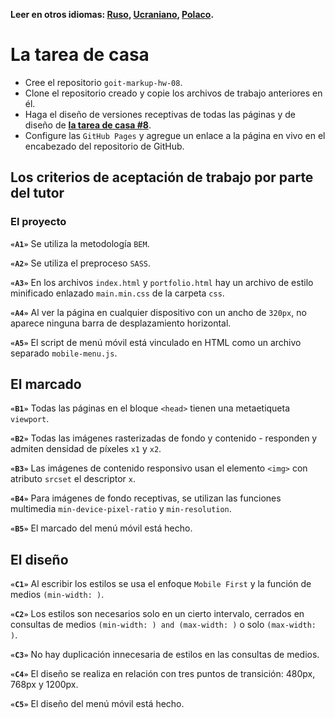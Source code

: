 **Leer en otros idiomas: [Ruso](README.md), [Ucraniano](README.ua.md),
[Polaco](README.pl.md).**

# La tarea de casa

- Cree el repositorio `goit-markup-hw-08`.
- Clone el repositorio creado y copie los archivos de trabajo anteriores en él.
- Haga el diseño de versiones receptivas de todas las páginas y de diseño de
  [**la tarea de casa #8**](<https://www.figma.com/file/oTYBECAN79dXy19hzWObO4/Web-Studio-(Version-2.1)?node-id=1%3A3330>).
- Configure las `GitHub Pages` y agregue un enlace a la página en vivo en el encabezado del repositorio de
  GitHub.

## Los criterios de aceptación de trabajo por parte del tutor
### El proyecto

**`«A1»`** Se utiliza la metodología `BEM`.

**`«A2»`** Se utiliza el preproceso `SASS`.

**`«A3»`**  En los archivos `index.html` y `portfolio.html` hay un archivo de estilo minificado enlazado `main.min.css` de la carpeta `css`.

**`«A4»`** Al ver la página en cualquier dispositivo con un ancho de `320px`, no aparece ninguna barra de desplazamiento horizontal.

**`«A5»`** El script de menú móvil está vinculado en HTML como un archivo separado
`mobile-menu.js`.

## El marcado

**`«B1»`** Todas las páginas en el bloque `<head>` tienen una metaetiqueta `viewport`.

**`«B2»`** Todas las imágenes rasterizadas de fondo y contenido - responden y admiten densidad de píxeles `x1` y `x2`.

**`«B3»`** Las imágenes de contenido responsivo usan el elemento `<img>` con atributo `srcset` el descriptor `x`.

**`«B4»`** Para imágenes de fondo receptivas, se utilizan las funciones multimedia
`min-device-pixel-ratio` y `min-resolution`.

**`«B5»`** El marcado del menú móvil está hecho.

## El diseño

**`«C1»`** Al escribir los estilos se usa el enfoque `Mobile First` y la función de medios `(min-width: )`.

**`«C2»`** Los estilos son necesarios solo en un cierto intervalo, cerrados en consultas de medios `(min-width: ) and (max-width: )` o solo `(max-width: )`.

**`«C3»`** No hay duplicación innecesaria de estilos en las consultas de medios.

**`«C4»`** El diseño se realiza en relación con tres puntos de transición: 480px, 768px y
1200px.

**`«C5»`** El diseño del menú móvil está hecho.
